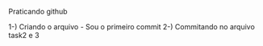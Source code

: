 Praticando github

1-) Criando o arquivo - Sou o primeiro commit
2-) Commitando no arquivo task2 e 3
